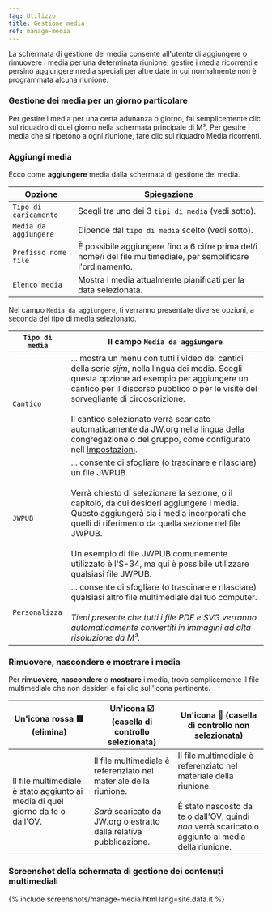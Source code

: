 ```yaml
---
tag: Utilizzo
title: Gestione media
ref: manage-media
---
```


La schermata di gestione dei media consente all'utente di aggiungere o rimuovere i media per una determinata riunione, gestire i media ricorrenti e persino aggiungere media speciali per altre date in cui normalmente non è programmata alcuna riunione.

### Gestione dei media per un giorno particolare

Per gestire i media per una certa adunanza o giorno, fai semplicemente clic sul riquadro di quel giorno nella schermata principale di M³. Per gestire i media che si ripetono a ogni riunione, fare clic sul riquadro Media ricorrenti.

### Aggiungi media

Ecco come **aggiungere** media dalla schermata di gestione dei media.

| Opzione               | Spiegazione                                                                                                     |
| --------------------- | --------------------------------------------------------------------------------------------------------------- |
| `Tipo di caricamento` | Scegli tra uno dei 3 `tipi di media` (vedi sotto).                                                              |
| `Media da aggiungere` | Dipende dal `tipo di media` scelto (vedi sotto).                                                                |
| `Prefisso nome file`  | È possibile aggiungere fino a 6 cifre prima del/i nome/i del file multimediale, per semplificare l'ordinamento. |
| `Elenco media`        | Mostra i media attualmente pianificati per la data selezionata.                                                 |

Nel campo `Media da aggiungere`, ti verranno presentate diverse opzioni, a seconda del tipo di media selezionato.

| `Tipo di media` | Il campo `Media da aggiungere`                                                                                                                                                                                                                                                                                                                                                                                                                |
| --------------- | --------------------------------------------------------------------------------------------------------------------------------------------------------------------------------------------------------------------------------------------------------------------------------------------------------------------------------------------------------------------------------------------------------------------------------------------- |
| `Cantico`       | ... mostra un menu con tutti i video dei cantici della serie *sjjm*, nella lingua dei media. Scegli questa opzione ad esempio per aggiungere un cantico per il discorso pubblico o per le visite del sorvegliante di circoscrizione. <br><br> Il cantico selezionato verrà scaricato automaticamente da JW.org nella lingua della congregazione o del gruppo, come configurato nell [Impostazioni]({{page.lang}}/#configuration). |
| `JWPUB`         | ... consente di sfogliare (o trascinare e rilasciare) un file JWPUB. <br><br> Verrà chiesto di selezionare la sezione, o il capitolo, da cui desideri aggiungere i media. Questo aggiungerà sia i media incorporati che quelli di riferimento da quella sezione nel file JWPUB. <br><br> Un esempio di file JWPUB comunemente utilizzato è l'S-34, ma qui è possibile utilizzare qualsiasi file JWPUB.                |
| `Personalizza`  | ... consente di sfogliare (o trascinare e rilasciare) qualsiasi altro file multimediale dal tuo computer. <br><br> *Tieni presente che tutti i file PDF e SVG verranno automaticamente convertiti in immagini ad alta risoluzione da M³.*                                                                                                                                                                                         |

### Rimuovere, nascondere e mostrare i media

Per **rimuovere**, **nascondere** o **mostrare** i media, trova semplicemente il file multimediale che non desideri e fai clic sull'icona pertinente.

| Un'icona rossa 🟥 (elimina)                                                     | Un'icona ☑️ (casella di controllo selezionata)                                                                                                             | Un'icona 🔲 (casella di controllo non selezionata)                                                                                                                                         |
| ------------------------------------------------------------------------------ | ---------------------------------------------------------------------------------------------------------------------------------------------------------- | ----------------------------------------------------------------------------------------------------------------------------------------------------------------------------------------- |
| Il file multimediale è stato aggiunto ai media di quel giorno da te o dall'OV. | Il file multimediale è referenziato nel materiale della riunione. <br><br> *Sarà* scaricato da JW.org o estratto dalla relativa pubblicazione. | Il file multimediale è referenziato nel materiale della riunione. <br><br> È stato nascosto da te o dall'OV, quindi *non* verrà scaricato o aggiunto ai media della riunione. |

### Screenshot della schermata di gestione dei contenuti multimediali

{% include screenshots/manage-media.html lang=site.data.it %}
